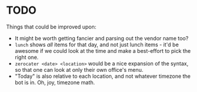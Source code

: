 # TODO

Things that could be improved upon:

* It might be worth getting fancier and parsing out the vendor name too?
* `lunch` shows _all_ items for that day, and not just lunch items - it'd be awesome if we could look at the time and make a best-effort to pick the right one.
* `zerocater <date> <location>` would be a nice expansion of the syntax, so that one can look at only their own office's menu.
* "Today" is also relative to each location, and not whatever timezone the bot is in.  Oh, joy, timezone math.
